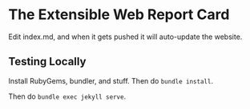 # The Extensible Web Report Card

Edit index.md, and when it gets pushed it will auto-update the website.

## Testing Locally

Install RubyGems, bundler, and stuff. Then do `bundle install`.

Then do `bundle exec jekyll serve`.

